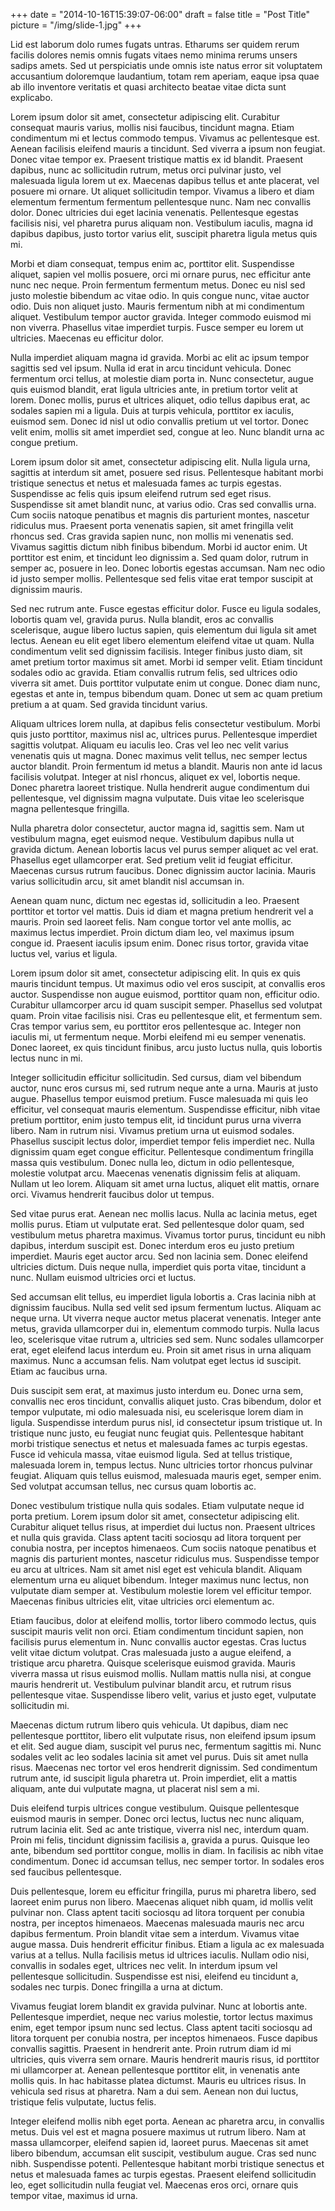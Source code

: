 +++
date = "2014-10-16T15:39:07-06:00"
draft = false
title = "Post Title"
picture = "/img/slide-1.jpg"
+++

Lid est laborum dolo rumes fugats untras. Etharums ser quidem rerum facilis dolores nemis omnis fugats vitaes nemo minima rerums unsers sadips amets. Sed ut perspiciatis unde omnis iste natus error sit voluptatem accusantium doloremque laudantium, totam rem aperiam, eaque ipsa quae ab illo inventore veritatis et quasi architecto beatae vitae dicta sunt explicabo.

<!-- more -->

Lorem ipsum dolor sit amet, consectetur adipiscing elit. Curabitur consequat mauris varius, mollis nisi faucibus, tincidunt magna. Etiam condimentum mi et lectus commodo tempus. Vivamus ac pellentesque est. Aenean facilisis eleifend mauris a tincidunt. Sed viverra a ipsum non feugiat. Donec vitae tempor ex. Praesent tristique mattis ex id blandit. Praesent dapibus, nunc ac sollicitudin rutrum, metus orci pulvinar justo, vel malesuada ligula lorem ut ex. Maecenas dapibus tellus et ante placerat, vel posuere mi ornare. Ut aliquet sollicitudin tempor. Vivamus a libero et diam elementum fermentum fermentum pellentesque nunc. Nam nec convallis dolor. Donec ultricies dui eget lacinia venenatis. Pellentesque egestas facilisis nisi, vel pharetra purus aliquam non. Vestibulum iaculis, magna id dapibus dapibus, justo tortor varius elit, suscipit pharetra ligula metus quis mi.

Morbi et diam consequat, tempus enim ac, porttitor elit. Suspendisse aliquet, sapien vel mollis posuere, orci mi ornare purus, nec efficitur ante nunc nec neque. Proin fermentum fermentum metus. Donec eu nisl sed justo molestie bibendum ac vitae odio. In quis congue nunc, vitae auctor odio. Duis non aliquet justo. Mauris fermentum nibh at mi condimentum aliquet. Vestibulum tempor auctor gravida. Integer commodo euismod mi non viverra. Phasellus vitae imperdiet turpis. Fusce semper eu lorem ut ultricies. Maecenas eu efficitur dolor.

Nulla imperdiet aliquam magna id gravida. Morbi ac elit ac ipsum tempor sagittis sed vel ipsum. Nulla id erat in arcu tincidunt vehicula. Donec fermentum orci tellus, at molestie diam porta in. Nunc consectetur, augue quis euismod blandit, erat ligula ultricies ante, in pretium tortor velit at lorem. Donec mollis, purus et ultrices aliquet, odio tellus dapibus erat, ac sodales sapien mi a ligula. Duis at turpis vehicula, porttitor ex iaculis, euismod sem. Donec id nisl ut odio convallis pretium ut vel tortor. Donec velit enim, mollis sit amet imperdiet sed, congue at leo. Nunc blandit urna ac congue pretium.

Lorem ipsum dolor sit amet, consectetur adipiscing elit. Nulla ligula urna, sagittis at interdum sit amet, posuere sed risus. Pellentesque habitant morbi tristique senectus et netus et malesuada fames ac turpis egestas. Suspendisse ac felis quis ipsum eleifend rutrum sed eget risus. Suspendisse sit amet blandit nunc, at varius odio. Cras sed convallis urna. Cum sociis natoque penatibus et magnis dis parturient montes, nascetur ridiculus mus. Praesent porta venenatis sapien, sit amet fringilla velit rhoncus sed. Cras gravida sapien nunc, non mollis mi venenatis sed. Vivamus sagittis dictum nibh finibus bibendum. Morbi id auctor enim. Ut porttitor est enim, et tincidunt leo dignissim a. Sed quam dolor, rutrum in semper ac, posuere in leo. Donec lobortis egestas accumsan. Nam nec odio id justo semper mollis. Pellentesque sed felis vitae erat tempor suscipit at dignissim mauris.

Sed nec rutrum ante. Fusce egestas efficitur dolor. Fusce eu ligula sodales, lobortis quam vel, gravida purus. Nulla blandit, eros ac convallis scelerisque, augue libero luctus sapien, quis elementum dui ligula sit amet lectus. Aenean eu elit eget libero elementum eleifend vitae ut quam. Nulla condimentum velit sed dignissim facilisis. Integer finibus justo diam, sit amet pretium tortor maximus sit amet. Morbi id semper velit. Etiam tincidunt sodales odio ac gravida. Etiam convallis rutrum felis, sed ultrices odio viverra sit amet. Duis porttitor vulputate enim ut congue. Donec diam nunc, egestas et ante in, tempus bibendum quam. Donec ut sem ac quam pretium pretium a at quam. Sed gravida tincidunt varius.

Aliquam ultrices lorem nulla, at dapibus felis consectetur vestibulum. Morbi quis justo porttitor, maximus nisl ac, ultrices purus. Pellentesque imperdiet sagittis volutpat. Aliquam eu iaculis leo. Cras vel leo nec velit varius venenatis quis ut magna. Donec maximus velit tellus, nec semper lectus auctor blandit. Proin fermentum id metus a blandit. Mauris non ante id lacus facilisis volutpat. Integer at nisl rhoncus, aliquet ex vel, lobortis neque. Donec pharetra laoreet tristique. Nulla hendrerit augue condimentum dui pellentesque, vel dignissim magna vulputate. Duis vitae leo scelerisque magna pellentesque fringilla.

Nulla pharetra dolor consectetur, auctor magna id, sagittis sem. Nam ut vestibulum magna, eget euismod neque. Vestibulum dapibus nulla ut gravida dictum. Aenean lobortis lacus vel purus semper aliquet ac vel erat. Phasellus eget ullamcorper erat. Sed pretium velit id feugiat efficitur. Maecenas cursus rutrum faucibus. Donec dignissim auctor lacinia. Mauris varius sollicitudin arcu, sit amet blandit nisl accumsan in.

Aenean quam nunc, dictum nec egestas id, sollicitudin a leo. Praesent porttitor et tortor vel mattis. Duis id diam et magna pretium hendrerit vel a mauris. Proin sed laoreet felis. Nam congue tortor vel ante mollis, ac maximus lectus imperdiet. Proin dictum diam leo, vel maximus ipsum congue id. Praesent iaculis ipsum enim. Donec risus tortor, gravida vitae luctus vel, varius et ligula.

Lorem ipsum dolor sit amet, consectetur adipiscing elit. In quis ex quis mauris tincidunt tempus. Ut maximus odio vel eros suscipit, at convallis eros auctor. Suspendisse non augue euismod, porttitor quam non, efficitur odio. Curabitur ullamcorper arcu id quam suscipit semper. Phasellus sed volutpat quam. Proin vitae facilisis nisi. Cras eu pellentesque elit, et fermentum sem. Cras tempor varius sem, eu porttitor eros pellentesque ac. Integer non iaculis mi, ut fermentum neque. Morbi eleifend mi eu semper venenatis. Donec laoreet, ex quis tincidunt finibus, arcu justo luctus nulla, quis lobortis lectus nunc in mi.

Integer sollicitudin efficitur sollicitudin. Sed cursus, diam vel bibendum auctor, nunc eros cursus mi, sed rutrum neque ante a urna. Mauris at justo augue. Phasellus tempor euismod pretium. Fusce malesuada mi quis leo efficitur, vel consequat mauris elementum. Suspendisse efficitur, nibh vitae pretium porttitor, enim justo tempus elit, id tincidunt purus urna viverra libero. Nam in rutrum nisi. Vivamus pretium urna ut euismod sodales. Phasellus suscipit lectus dolor, imperdiet tempor felis imperdiet nec. Nulla dignissim quam eget congue efficitur. Pellentesque condimentum fringilla massa quis vestibulum. Donec nulla leo, dictum in odio pellentesque, molestie volutpat arcu. Maecenas venenatis dignissim felis at aliquam. Nullam ut leo lorem. Aliquam sit amet urna luctus, aliquet elit mattis, ornare orci. Vivamus hendrerit faucibus dolor ut tempus.

Sed vitae purus erat. Aenean nec mollis lacus. Nulla ac lacinia metus, eget mollis purus. Etiam ut vulputate erat. Sed pellentesque dolor quam, sed vestibulum metus pharetra maximus. Vivamus tortor purus, tincidunt eu nibh dapibus, interdum suscipit est. Donec interdum eros eu justo pretium imperdiet. Mauris eget auctor arcu. Sed non lacinia sem. Donec eleifend ultricies dictum. Duis neque nulla, imperdiet quis porta vitae, tincidunt a nunc. Nullam euismod ultricies orci et luctus.

Sed accumsan elit tellus, eu imperdiet ligula lobortis a. Cras lacinia nibh at dignissim faucibus. Nulla sed velit sed ipsum fermentum luctus. Aliquam ac neque urna. Ut viverra neque auctor metus placerat venenatis. Integer ante metus, gravida ullamcorper dui in, elementum commodo turpis. Nulla lacus leo, scelerisque vitae rutrum a, ultricies sed sem. Nunc sodales ullamcorper erat, eget eleifend lacus interdum eu. Proin sit amet risus in urna aliquam maximus. Nunc a accumsan felis. Nam volutpat eget lectus id suscipit. Etiam ac faucibus urna.

Duis suscipit sem erat, at maximus justo interdum eu. Donec urna sem, convallis nec eros tincidunt, convallis aliquet justo. Cras bibendum, dolor et tempor vulputate, mi odio malesuada nisi, eu scelerisque lorem diam in ligula. Suspendisse interdum purus nisl, id consectetur ipsum tristique ut. In tristique nunc justo, eu feugiat nunc feugiat quis. Pellentesque habitant morbi tristique senectus et netus et malesuada fames ac turpis egestas. Fusce id vehicula massa, vitae euismod ligula. Sed at tellus tristique, malesuada lorem in, tempus lectus. Nunc ultricies tortor rhoncus pulvinar feugiat. Aliquam quis tellus euismod, malesuada mauris eget, semper enim. Sed volutpat accumsan tellus, nec cursus quam lobortis ac.

Donec vestibulum tristique nulla quis sodales. Etiam vulputate neque id porta pretium. Lorem ipsum dolor sit amet, consectetur adipiscing elit. Curabitur aliquet tellus risus, at imperdiet dui luctus non. Praesent ultrices et nulla quis gravida. Class aptent taciti sociosqu ad litora torquent per conubia nostra, per inceptos himenaeos. Cum sociis natoque penatibus et magnis dis parturient montes, nascetur ridiculus mus. Suspendisse tempor eu arcu at ultrices. Nam sit amet nisl eget est vehicula blandit. Aliquam elementum urna eu aliquet bibendum. Integer maximus nunc lectus, non vulputate diam semper at. Vestibulum molestie lorem vel efficitur tempor. Maecenas finibus ultricies elit, vitae ultricies orci elementum ac.

Etiam faucibus, dolor at eleifend mollis, tortor libero commodo lectus, quis suscipit mauris velit non orci. Etiam condimentum tincidunt sapien, non facilisis purus elementum in. Nunc convallis auctor egestas. Cras luctus velit vitae dictum volutpat. Cras malesuada justo a augue eleifend, a tristique arcu pharetra. Quisque scelerisque euismod gravida. Mauris viverra massa ut risus euismod mollis. Nullam mattis nulla nisi, at congue mauris hendrerit ut. Vestibulum pulvinar blandit arcu, et rutrum risus pellentesque vitae. Suspendisse libero velit, varius et justo eget, vulputate sollicitudin mi.

Maecenas dictum rutrum libero quis vehicula. Ut dapibus, diam nec pellentesque porttitor, libero elit vulputate risus, non eleifend ipsum ipsum et elit. Sed augue diam, suscipit vel purus nec, fermentum sagittis mi. Nunc sodales velit ac leo sodales lacinia sit amet vel purus. Duis sit amet nulla risus. Maecenas nec tortor vel eros hendrerit dignissim. Sed condimentum rutrum ante, id suscipit ligula pharetra ut. Proin imperdiet, elit a mattis aliquam, ante dui vulputate magna, ut placerat nisl sem a mi.

Duis eleifend turpis ultrices congue vestibulum. Quisque pellentesque euismod mauris in semper. Donec orci lectus, luctus nec nunc aliquam, rutrum lacinia elit. Sed ac ante tristique, viverra nisl nec, interdum quam. Proin mi felis, tincidunt dignissim facilisis a, gravida a purus. Quisque leo ante, bibendum sed porttitor congue, mollis in diam. In facilisis ac nibh vitae condimentum. Donec id accumsan tellus, nec semper tortor. In sodales eros sed faucibus pellentesque.

Duis pellentesque, lorem eu efficitur fringilla, purus mi pharetra libero, sed laoreet enim purus non libero. Maecenas aliquet nibh quam, id mollis velit pulvinar non. Class aptent taciti sociosqu ad litora torquent per conubia nostra, per inceptos himenaeos. Maecenas malesuada mauris nec arcu dapibus fermentum. Proin blandit vitae sem a interdum. Vivamus vitae augue massa. Duis hendrerit efficitur finibus. Etiam a ligula ac ex malesuada varius at a tellus. Nulla facilisis metus id ultrices iaculis. Nullam odio nisi, convallis in sodales eget, ultrices nec velit. In interdum ipsum vel pellentesque sollicitudin. Suspendisse est nisi, eleifend eu tincidunt a, sodales nec turpis. Donec fringilla a urna at dictum.

Vivamus feugiat lorem blandit ex gravida pulvinar. Nunc at lobortis ante. Pellentesque imperdiet, neque nec varius molestie, tortor lectus maximus enim, eget tempor ipsum nunc sed lectus. Class aptent taciti sociosqu ad litora torquent per conubia nostra, per inceptos himenaeos. Fusce dapibus convallis sagittis. Praesent in hendrerit ante. Proin rutrum diam id mi ultricies, quis viverra sem ornare. Mauris hendrerit mauris risus, id porttitor mi ullamcorper at. Aenean pellentesque porttitor elit, in venenatis ante mollis quis. In hac habitasse platea dictumst. Mauris eu ultrices risus. In vehicula sed risus at pharetra. Nam a dui sem. Aenean non dui luctus, tristique felis vulputate, luctus felis.

Integer eleifend mollis nibh eget porta. Aenean ac pharetra arcu, in convallis metus. Duis vel est et magna posuere maximus ut rutrum libero. Nam at massa ullamcorper, eleifend sapien id, laoreet purus. Maecenas sit amet libero bibendum, accumsan elit suscipit, vestibulum augue. Cras sed nunc nibh. Suspendisse potenti. Pellentesque habitant morbi tristique senectus et netus et malesuada fames ac turpis egestas. Praesent eleifend sollicitudin leo, eget sollicitudin nulla feugiat vel. Maecenas eros orci, ornare quis tempor vitae, maximus id urna.
